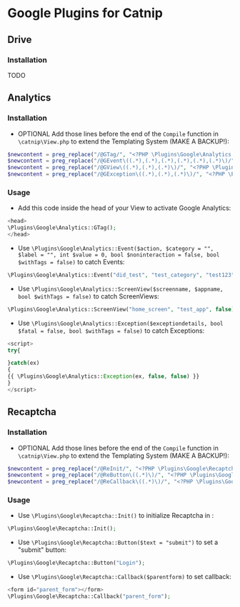 # Google Plugins for Catnip

## Drive

### Installation
TODO


## Analytics

### Installation
* OPTIONAL Add those lines before the end of the ```Compile``` function in ```\catnip\View.php``` to extend the Templating System (MAKE A BACKUP!):
```php
$newcontent = preg_replace("/@GTag/", "<?PHP \Plugins\Google\Analytics::GTag(); ?>", $newcontent);
$newcontent = preg_replace("/@GEvent\((.*),(.*),(.*),(.*),(.*),(.*)\)/", "<?PHP \Plugins\Google\Analytics::Event($1,$2,$3,$4,$5,$6); ?>", $newcontent);
$newcontent = preg_replace("/@GView\((.*),(.*),(.*)\)/", "<?PHP \Plugins\Google\Analytics::ScreenView($1,$2,$3); ?>", $newcontent);
$newcontent = preg_replace("/@GException\((.*),(.*),(.*)\)/", "<?PHP \Plugins\Google\Analytics::Exception($1,$2,$3); ?>", $newcontent);
```

### Usage
* Add this code inside the head of your View to activate Google Analytics:
```php
<head>
\Plugins\Google\Analytics::GTag();
</head>
```

* Use ```\Plugins\Google\Analytics::Event($action, $category = "", $label = "", int $value = 0, bool $noninteraction = false, bool $withTags = false)``` to catch Events:
```php
\Plugins\Google\Analytics::Event("did_test", "test_category", "test123", 42, true, true);
```

* Use ```\Plugins\Google\Analytics::ScreenView($screenname, $appname, bool $withTags = false)``` to catch ScreenViews:
```php
\Plugins\Google\Analytics::ScreenView("home_screen", "test_app", false); //Inside a <script></script> we can set $withTags to false
```

* Use ```\Plugins\Google\Analytics::Exception($exceptiondetails, bool $fatal = false, bool $withTags = false)``` to catch Exceptions:
```php
<script>
try{

}catch(ex)
{
{{ \Plugins\Google\Analytics::Exception(ex, false, false) }}
}
</script>
```

## Recaptcha

### Installation
* OPTIONAL Add those lines before the end of the ```Compile``` function in ```\catnip\View.php``` to extend the Templating System (MAKE A BACKUP!):
```php
$newcontent = preg_replace("/@ReInit/", "<?PHP \Plugins\Google\Recaptcha::Init(); ?>", $newcontent);
$newcontent = preg_replace("/@ReButton\((.*)\)/", "<?PHP \Plugins\Google\Recaptcha::Button($1); ?>", $newcontent);
$newcontent = preg_replace("/@ReCallback\((.*)\)/", "<?PHP \Plugins\Google\Recaptcha::Callback($1); ?>", $newcontent);
```

### Usage
* Use ```\Plugins\Google\Recaptcha::Init()``` to initialize Recaptcha in <head></head>:
```php
\Plugins\Google\Recaptcha::Init();
```

* Use ```\Plugins\Google\Recaptcha::Button($text = "submit")``` to set a "submit" button:
```php
\Plugins\Google\Recaptcha::Button("Login");
```

* Use ```\Plugins\Google\Recaptcha::Callback($parentform)``` to set callback:
```php
<form id="parent_form"></form>
\Plugins\Google\Recaptcha::Callback("parent_form");
```